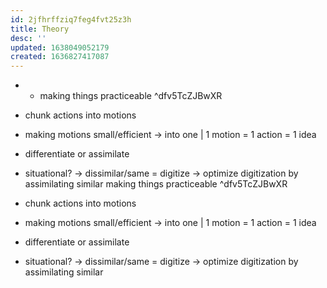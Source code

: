 ```yaml
---
id: 2jfhrffziq7feg4fvt25z3h
title: Theory
desc: ''
updated: 1638049052179
created: 1636827417087
---
```


- - making things practiceable ^dfv5TcZJBwXR
- chunk actions into motions
- making motions small/efficient -> into one | 1 motion = 1 action = 1 idea

- differentiate or assimilate
- situational? -> dissimilar/same
= digitize
-> optimize digitization by assimilating similar
making things practiceable ^dfv5TcZJBwXR
- chunk actions into motions
- making motions small/efficient -> into one | 1 motion = 1 action = 1 idea

- differentiate or assimilate
- situational? -> dissimilar/same
= digitize
-> optimize digitization by assimilating similar
